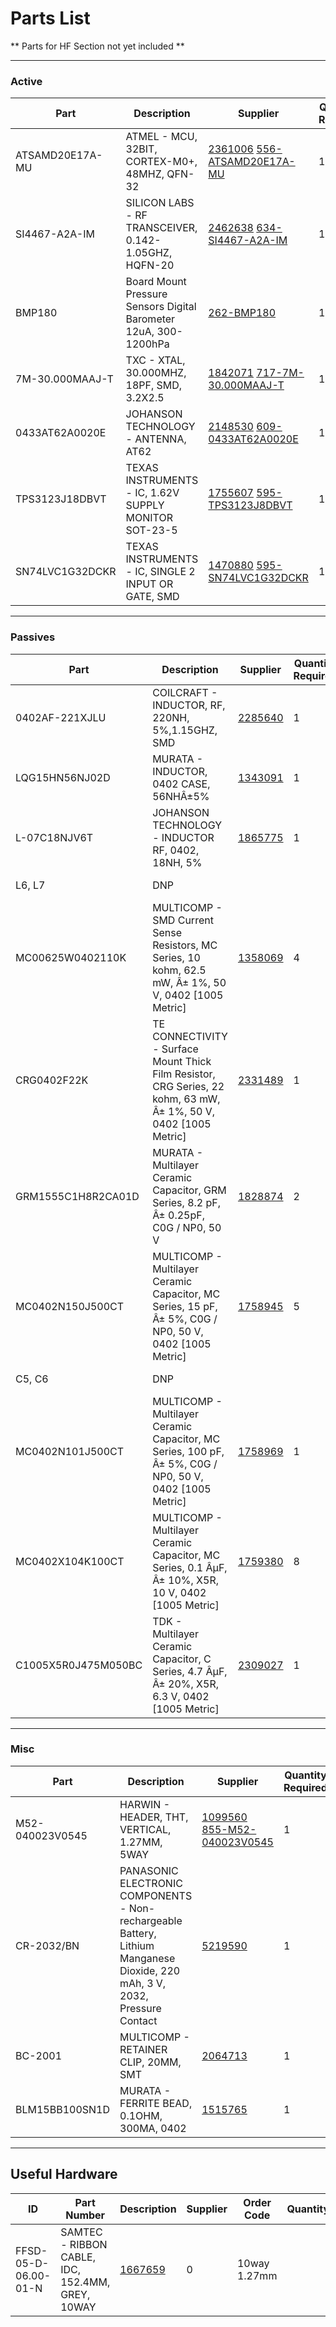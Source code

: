 # Parts List

** Parts for HF Section not yet included **

----
### Active

| Part | Description | Supplier | Quantity Required | Notes
| ---  | ---         | ---       | ---               | ---
|ATSAMD20E17A-MU|ATMEL - MCU, 32BIT, CORTEX-M0+, 48MHZ, QFN-32|[2361006](http://uk.farnell.com/webapp/wcs/stores/servlet/Search?st=2361006) [556-ATSAMD20E17A-MU](http://uk.mouser.com/Search/Refine.aspx?N=1323043&Keyword=556-ATSAMD20E17A-MU)|1|U1
|SI4467-A2A-IM|SILICON LABS - RF TRANSCEIVER, 0.142-1.05GHZ, HQFN-20|[2462638](http://uk.farnell.com/webapp/wcs/stores/servlet/Search?st=2462638) [634-SI4467-A2A-IM](http://uk.mouser.com/Search/Refine.aspx?N=1323043&Keyword=634-SI4467-A2A-IM)|1|U2
|BMP180|Board Mount Pressure Sensors Digital Barometer 12uA, 300-1200hPa|[262-BMP180](http://uk.mouser.com/Search/Refine.aspx?N=1323043&Keyword=262-BMP180)|1|U3 pressure sensor
|7M-30.000MAAJ-T|TXC - XTAL, 30.000MHZ, 18PF, SMD, 3.2X2.5|[1842071](http://uk.farnell.com/webapp/wcs/stores/servlet/Search?st=1842071) [717-7M-30.000MAAJ-T](http://uk.mouser.com/Search/Refine.aspx?N=1323043&Keyword=717-7M-30.000MAAJ-T)|1|U4 30MHz xtal
|0433AT62A0020E|JOHANSON TECHNOLOGY - ANTENNA, AT62|[2148530](http://uk.farnell.com/webapp/wcs/stores/servlet/Search?st=2148530) [609-0433AT62A0020E](http://uk.mouser.com/Search/Refine.aspx?N=1323043&Keyword=609-0433AT62A0020E)|1|U5 434 chip antenna
|TPS3123J18DBVT|TEXAS INSTRUMENTS - IC, 1.62V SUPPLY MONITOR SOT-23-5|[1755607](http://uk.farnell.com/webapp/wcs/stores/servlet/Search?st=1755607) [595-TPS3123J8DBVT](http://uk.mouser.com/Search/Refine.aspx?N=1323043&Keyword=595-TPS3123J8DBVT)|1|U7 watchdog
|SN74LVC1G32DCKR|TEXAS INSTRUMENTS - IC, SINGLE 2 INPUT OR GATE, SMD|[1470880](http://uk.farnell.com/webapp/wcs/stores/servlet/Search?st=1470880) [595-SN74LVC1G32DCKR](http://uk.mouser.com/Search/Refine.aspx?N=1323043&Keyword=595-SN74LVC1G32DCKR)|1|U8 or-gate

----

### Passives

| Part | Description | Supplier | Quantity Required | Notes
| ---  | ---         | ---       | ---               | ---
|0402AF-221XJLU|COILCRAFT - INDUCTOR, RF, 220NH, 5%,1.15GHZ, SMD|[2285640](http://uk.farnell.com/webapp/wcs/stores/servlet/Search?st=2285640)|1|L2 220nH radio
|LQG15HN56NJ02D|MURATA - INDUCTOR, 0402 CASE, 56NHÂ±5%|[1343091](http://uk.farnell.com/webapp/wcs/stores/servlet/Search?st=1343091)|1|L3 56nH filter
|L-07C18NJV6T|JOHANSON TECHNOLOGY - INDUCTOR RF, 0402, 18NH, 5%|[1865775](http://uk.farnell.com/webapp/wcs/stores/servlet/Search?st=1865775)|1|L4, L5 18nH filter
| L6, L7 | DNP ||| si4xxx rx
|MC00625W0402110K|MULTICOMP - SMD Current Sense Resistors, MC Series, 10 kohm, 62.5 mW, Â± 1%, 50 V, 0402 [1005 Metric]|[1358069](http://uk.farnell.com/webapp/wcs/stores/servlet/Search?st=1358069)|4|R1, R2, R3, R7 10k
|CRG0402F22K|TE CONNECTIVITY - Surface Mount Thick Film Resistor, CRG Series, 22 kohm, 63 mW, Â± 1%, 50 V, 0402 [1005 Metric]|[2331489](http://uk.farnell.com/webapp/wcs/stores/servlet/Search?st=2331489)|1|R8 22k
|GRM1555C1H8R2CA01D|MURATA - Multilayer Ceramic Capacitor, GRM Series, 8.2 pF, Â± 0.25pF, C0G / NP0, 50 V|[1828874](http://uk.farnell.com/webapp/wcs/stores/servlet/Search?st=1828874)|2|C1, C3 8.2pF
|MC0402N150J500CT|MULTICOMP - Multilayer Ceramic Capacitor, MC Series, 15 pF, Â± 5%, C0G / NP0, 50 V, 0402 [1005 Metric]|[1758945](http://uk.farnell.com/webapp/wcs/stores/servlet/Search?st=1758945)|5|C2, C4, C7, C9, C10 rf, xtal load 15pF
| C5, C6 | DNP ||| si4xxx rx
|MC0402N101J500CT|MULTICOMP - Multilayer Ceramic Capacitor, MC Series, 100 pF, Â± 5%, C0G / NP0, 50 V, 0402 [1005 Metric]|[1758969](http://uk.farnell.com/webapp/wcs/stores/servlet/Search?st=1758969)|1|C8 100pF
|MC0402X104K100CT|MULTICOMP - Multilayer Ceramic Capacitor, MC Series, 0.1 ÂµF, Â± 10%, X5R, 10 V, 0402 [1005 Metric]|[1759380](http://uk.farnell.com/webapp/wcs/stores/servlet/Search?st=1759380)|8|C11, C12, C15, C16, C17 100nF
|C1005X5R0J475M050BC|TDK - Multilayer Ceramic Capacitor, C Series, 4.7 ÂµF, Â± 20%, X5R, 6.3 V, 0402 [1005 Metric]|[2309027](http://uk.farnell.com/webapp/wcs/stores/servlet/Search?st=2309027)|1|C18 pressure sens 4.7µF

----

### Misc

| Part | Description | Supplier | Quantity Required | Notes
| ---  | ---         | ---       | ---               | ---
|M52-040023V0545|HARWIN - HEADER, THT, VERTICAL, 1.27MM, 5WAY|[1099560](http://uk.farnell.com/webapp/wcs/stores/servlet/Search?st=1099560) [855-M52-040023V0545](http://uk.mouser.com/Search/Refine.aspx?N=1323043&Keyword=855-M52-040023V0545)|1|JTAG1
|CR-2032/BN|PANASONIC ELECTRONIC COMPONENTS - Non-rechargeable Battery, Lithium Manganese Dioxide, 220 mAh, 3 V, 2032, Pressure Contact|[5219590](http://uk.farnell.com/webapp/wcs/stores/servlet/Search?st=5219590)|1|2032 coin cell LMnO2 220mAh
|BC-2001|MULTICOMP - RETAINER CLIP, 20MM, SMT|[2064713](http://uk.farnell.com/webapp/wcs/stores/servlet/Search?st=2064713)|1|J2 Coin Cell Connector 2032
|BLM15BB100SN1D|MURATA - FERRITE BEAD, 0.1OHM, 300MA, 0402|[1515765](http://uk.farnell.com/webapp/wcs/stores/servlet/Search?st=1515765)|1|FB1

----

## Useful Hardware

| ID | Part Number | Description | Supplier | Order Code | Quantity
| --- | --- | --- | --- | --- | ---
|FFSD-05-D-06.00-01-N|SAMTEC - RIBBON CABLE, IDC, 152.4MM, GREY, 10WAY|[1667659](http://uk.farnell.com/webapp/wcs/stores/servlet/Search?st=1667659)|0|10way 1.27mm
